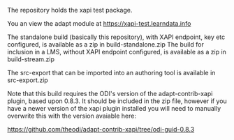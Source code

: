 The repository holds the xapi test package.

You an view the adapt module at https://xapi-test.learndata.info

The standalone build (basically this repository), with XAPI endpoint, key etc configured, is available as a zip in build-standalone.zip
The build for inclusion in a LMS, without XAPI endpoint configured, is available as a zip in build-stream.zip

The src-export that can be imported into an authoring tool is available in src-export.zip

Note that this build requires the ODI's version of the adapt-contrib-xapi plugin, based upon 0.8.3. It should be included in the zip file, however if you have a newer version of the xapi plugin installed you will need to manually overwrite this with the version avaiable here:

https://github.com/theodi/adapt-contrib-xapi/tree/odi-guid-0.8.3
